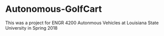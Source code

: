# Autonomous-GolfCart
This was a project for ENGR 4200 Autonmous Vehicles at Louisiana State University in Spring 2018
